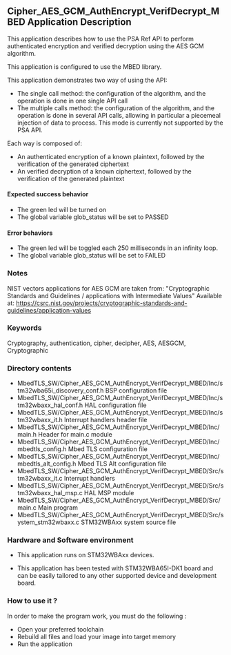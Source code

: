 ## <b>Cipher_AES_GCM_AuthEncrypt_VerifDecrypt_MBED Application Description</b>

This application describes how to use the PSA Ref API to perform
authenticated encryption and verified decryption using the AES GCM algorithm.

This application is configured to use the MBED library.

This application demonstrates two way of using the API:

  - The single call method: the configuration of the algorithm, and the operation is done
in one single API call
  - The multiple calls method: the configuration of the algorithm, and the operation is done
in several API calls, allowing in particular a piecemeal injection of data to process.
This mode is currently not supported by the PSA API.

Each way is composed of:

  - An authenticated encryption of a known plaintext, followed by the verification of the generated ciphertext
  - An verified decryption of a known ciphertext, followed by the verification of the generated plaintext

####  <b>Expected success behavior</b>

- The green led will be turned on
- The global variable glob_status will be set to PASSED

#### <b>Error behaviors</b>

- The green led will be toggled each 250 milliseconds in an infinity loop.
- The global variable glob_status will be set to FAILED

### <b>Notes</b>
NIST vectors applications for AES GCM are taken from:
"Cryptographic Standards and Guidelines / applications with Intermediate Values"
Available at:
 https://csrc.nist.gov/projects/cryptographic-standards-and-guidelines/application-values

### <b>Keywords</b>

Cryptography, authentication, cipher, decipher, AES, AESGCM, Cryptographic

### <b>Directory contents</b>

  - MbedTLS_SW/Cipher_AES_GCM_AuthEncrypt_VerifDecrypt_MBED/Inc/stm32wba65i_discovery_conf.h     BSP configuration file
  - MbedTLS_SW/Cipher_AES_GCM_AuthEncrypt_VerifDecrypt_MBED/Inc/stm32wbaxx_hal_conf.h    HAL configuration file
  - MbedTLS_SW/Cipher_AES_GCM_AuthEncrypt_VerifDecrypt_MBED/Inc/stm32wbaxx_it.h          Interrupt handlers header file
  - MbedTLS_SW/Cipher_AES_GCM_AuthEncrypt_VerifDecrypt_MBED/Inc/main.h                        Header for main.c module
  - MbedTLS_SW/Cipher_AES_GCM_AuthEncrypt_VerifDecrypt_MBED/Inc/mbedtls_config.h              Mbed TLS configuration file
  - MbedTLS_SW/Cipher_AES_GCM_AuthEncrypt_VerifDecrypt_MBED/Inc/mbedtls_alt_config.h          Mbed TLS Alt configuration file
  - MbedTLS_SW/Cipher_AES_GCM_AuthEncrypt_VerifDecrypt_MBED/Src/stm32wbaxx_it.c          Interrupt handlers
  - MbedTLS_SW/Cipher_AES_GCM_AuthEncrypt_VerifDecrypt_MBED/Src/stm32wbaxx_hal_msp.c     HAL MSP module
  - MbedTLS_SW/Cipher_AES_GCM_AuthEncrypt_VerifDecrypt_MBED/Src/main.c                        Main program
  - MbedTLS_SW/Cipher_AES_GCM_AuthEncrypt_VerifDecrypt_MBED/Src/system_stm32wbaxx.c      STM32WBAxx system source file

### <b>Hardware and Software environment</b>

  - This application runs on STM32WBAxx devices.

  - This application has been tested with STM32WBA65I-DK1 board and can be
    easily tailored to any other supported device and development board.

###  <b>How to use it ?</b>

In order to make the program work, you must do the following :

 - Open your preferred toolchain
 - Rebuild all files and load your image into target memory
 - Run the application

